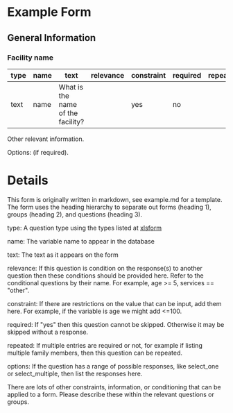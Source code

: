 # Example Form

## General Information
### Facility name

| type          | name   | text                 | relevance | constraint | required | repeated |
|---------------|--------|-----------------------|-----------|----------|-----------|---------|
| text          | name  | What is the name of the facility? | | yes | no |

Other relevant information.

Options: (if required).


# Details

This form is originally written in markdown, see example.md for a template. The form uses the heading hierarchy to separate out forms (heading 1), groups (heading 2), and questions (heading 3).  

type: A question type using the types listed at [xlsform](https://xlsform.org/en/#question-types)

name: The variable name to appear in the database

text: The text as it appears on the form

relevance: If this question is condition on the response(s) to another question then these conditions should be provided here. Refer to the conditional questions by their name. For example, age >= 5, services == "other".

constraint: If there are restrictions on the value that can be input, add them here. For example, if the variable is age we might add <=100.

required: If "yes" then this question cannot be skipped. Otherwise it may be skipped without a response.

repeated: If multiple entries are required or not, for example if listing multiple family members, then this question can be repeated.

options: If the question has a range of possible responses, like select_one or select_multiple, then list the responses here. 

There are lots of other constraints, information, or conditioning that can be applied to a form. Please describe these within the relevant questions or groups.




